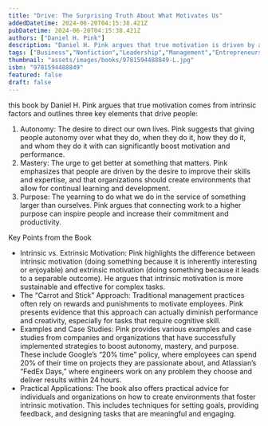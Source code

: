 ```yaml
---
title: "Drive: The Surprising Truth About What Motivates Us"
addedDatetime: 2024-06-20T04:15:38.421Z
pubDatetime: 2024-06-20T04:15:38.421Z
authors: ["Daniel H. Pink"]
description: "Daniel H. Pink argues that true motivation is driven by autonomy, mastery, and purpose, rather than traditional rewards and punishments."
tags: ["Business","Nonfiction","Leadership","Management","Entrepreneurship","Self Help"]
thumbnail: "assets/images/books/9781594488849-L.jpg"
isbn: "9781594488849"
featured: false
draft: false
---
```


this book by Daniel H. Pink argues that true motivation comes from intrinsic factors and outlines three key elements that drive people:

 1.	Autonomy: The desire to direct our own lives. Pink suggests that giving people autonomy over what they do, when they do it, how they do it, and whom they do it with can significantly boost motivation and performance.
 2.	Mastery: The urge to get better at something that matters. Pink emphasizes that people are driven by the desire to improve their skills and expertise, and that organizations should create environments that allow for continual learning and development.
 3.	Purpose: The yearning to do what we do in the service of something larger than ourselves. Pink argues that connecting work to a higher purpose can inspire people and increase their commitment and productivity.

Key Points from the Book

 * Intrinsic vs. Extrinsic Motivation: Pink highlights the difference between intrinsic motivation (doing something because it is inherently interesting or enjoyable) and extrinsic motivation (doing something because it leads to a separable outcome). He argues that intrinsic motivation is more sustainable and effective for complex tasks.
 * The “Carrot and Stick” Approach: Traditional management practices often rely on rewards and punishments to motivate employees. Pink presents evidence that this approach can actually diminish performance and creativity, especially for tasks that require cognitive skill.
 * Examples and Case Studies: Pink provides various examples and case studies from companies and organizations that have successfully implemented strategies to boost autonomy, mastery, and purpose. These include Google’s “20% time” policy, where employees can spend 20% of their time on projects they are passionate about, and Atlassian’s “FedEx Days,” where engineers work on any problem they choose and deliver results within 24 hours.
 * Practical Applications: The book also offers practical advice for individuals and organizations on how to create environments that foster intrinsic motivation. This includes techniques for setting goals, providing feedback, and designing tasks that are meaningful and engaging. 
